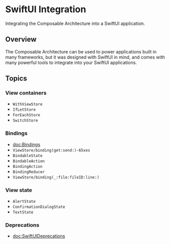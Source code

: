 # SwiftUI Integration

Integrating the Composable Architecture into a SwiftUI application.

## Overview

The Composable Architecture can be used to power applications built in many frameworks, but it was designed with SwiftUI in mind, and comes with many powerful tools to integrate into your SwiftUI applications.

## Topics

### View containers

- ``WithViewStore``
- ``IfLetStore``
- ``ForEachStore``
- ``SwitchStore``

### Bindings

- <doc:Bindings>
- ``ViewStore/binding(get:send:)-65xes``
- ``BindableState``
- ``BindableAction``
- ``BindingAction``
- ``BindingReducer``
- ``ViewStore/binding(_:file:fileID:line:)``

### View state

- ``AlertState``
- ``ConfirmationDialogState``
- ``TextState``

<!--DocC: Can't currently document `View` extensions-->
<!--### View Modifiers-->

### Deprecations

- <doc:SwiftUIDeprecations>
